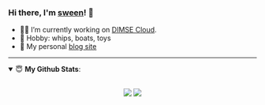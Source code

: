 ### Hi there, I'm [sween](https://www.ronsween.com)! 👋

- 👨‍💻 I’m currently working on [DIMSE Cloud](https://www.dimsecloud.com).
- 🏓 Hobby: whips, boats, toys
- 👋 My personal [blog site](https://www.ronsween.com)

---

<details open>
 <summary> 😇 <b>My Github Stats</b>: </summary>
<br>
<p align = "center">
  <img src = "https://github-readme-stats.vercel.app/api?username=recoluan&show_icons=true&theme=calm&line_height=33&hide_border=true&count_private=true">
  <img src = "https://github-readme-stats.vercel.app/api/top-langs/?username=recoluan&theme=calm&hide_border=true">
</p>
</details>

